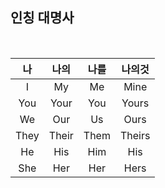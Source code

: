 ## 인칭 대명사 ##
<br>

| 나 | 나의 | 나를 | 나의것 |  
|:----:|:----:|:----:|:----:|
|I|My|Me|Mine|
|You|Your|You|Yours|
|We|Our|Us|Ours|
|They|Their|Them|Theirs|
|He|His|Him|His|
|She|Her|Her|Hers|